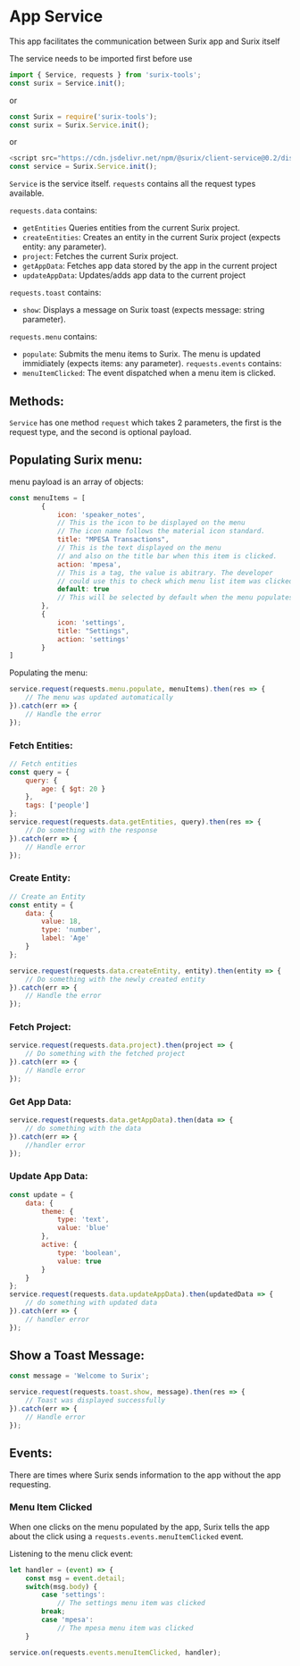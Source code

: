 # App Service
This app facilitates the communication between Surix app and Surix itself

The service needs to be imported first before use
```javascript
import { Service, requests } from 'surix-tools';
const surix = Service.init();
```
or
```javascript
const Surix = require('surix-tools'); 
const surix = Surix.Service.init();
```
or
```javascript
<script src="https://cdn.jsdelivr.net/npm/@surix/client-service@0.2/dist/client-service.min.js"></script>
const service = Surix.Service.init();
```
`Service`    is the service itself.
`requests` contains all the request types available.

`requests.data` contains:
- `getEntities` Queries entities from the current Surix project.
- `createEntities`: Creates an entity in the current Surix project (expects entity: any parameter).
- `project`: Fetches the current Surix project.
- `getAppData`: Fetches app data stored by the app in the current project
- `updateAppData`: Updates/adds app data to the current project

`requests.toast` contains:
- `show`: Displays a message on Surix toast (expects message: string parameter).

`requests.menu` contains:
- `populate`: Submits the menu items to Surix. The menu is updated immidiately (expects items: any parameter).
`requests.events` contains:
- `menuItemClicked`: The event dispatched when a menu item is clicked.

## Methods:
`Service` has one method `request` which takes 2 parameters, the first is the request type, and the second is optional payload.
## 
## Populating Surix menu:
menu payload is an array of objects:
```javascript
const menuItems = [
        {
            icon: 'speaker_notes', 
            // This is the icon to be displayed on the menu
            // The icon name follows the material icon standard.
            title: "MPESA Transactions", 
            // This is the text displayed on the menu
            // and also on the title bar when this item is clicked.
            action: 'mpesa', 
            // This is a tag, the value is abitrary. The developer 
            // could use this to check which menu list item was clicked
            default: true 
            // This will be selected by default when the menu populates
        },
        {
            icon: 'settings',
            title: "Settings",
            action: 'settings'
        }
]
```

Populating the menu:
```javascript
service.request(requests.menu.populate, menuItems).then(res => {
    // The menu was updated automatically
}).catch(err => {
    // Handle the error
});
```
### 
### Fetch Entities:
```javascript
// Fetch entities
const query = {
    query: {
        age: { $gt: 20 }
    },
    tags: ['people']
};
service.request(requests.data.getEntities, query).then(res => {
    // Do something with the response
}).catch(err => {
    // Handle error
});
```
### 
### Create Entity:
```javascript
// Create an Entity
const entity = {
    data: {
        value: 18,
        type: 'number',
        label: 'Age'
    }
};

service.request(requests.data.createEntity, entity).then(entity => {
    // Do something with the newly created entity
}).catch(err => {
    // Handle the error
});
```

### Fetch Project:
```javascript
service.request(requests.data.project).then(project => {
    // Do something with the fetched project
}).catch(err => {
    // Handle error
});
```

### Get App Data:
```javascript
service.request(requests.data.getAppData).then(data => {
    // do something with the data
}).catch(err => {
    //handler error
});
```

### Update App Data:
```javascript
const update = {
    data: {
        theme: {
            type: 'text',
            value: 'blue'
        },
        active: {
            type: 'boolean',
            value: true
        }
    }
};
service.request(requests.data.updateAppData).then(updatedData => {
    // do something with updated data
}).catch(err => {
    // handler error
});
```

## Show a Toast Message:
```javascript
const message = 'Welcome to Surix';

service.request(requests.toast.show, message).then(res => {
    // Toast was displayed successfully 
}).catch(err => {
    // Handle error
});
```
## Events:
There are times where Surix sends information to the app without the app requesting.

### Menu Item Clicked

When one clicks on the menu populated by the app, Surix tells the app about the click using a `requests.events.menuItemClicked` event.

Listening to the menu click event:
```javascript
let handler = (event) => {
    const msg = event.detail;
    switch(msg.body) {
        case 'settings':
            // The settings menu item was clicked
        break;
        case 'mpesa':
            // The mpesa menu item was clicked
    }

service.on(requests.events.menuItemClicked, handler);
```
